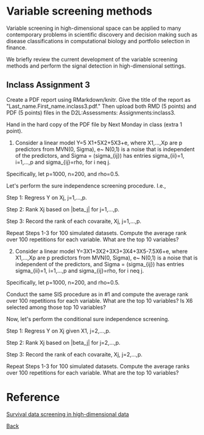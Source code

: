 # Variable screening methods


Variable screening in high-dimensional space can be applied to many contemporary problems in scientific discovery and decision making such as disease classifications in computational biology and portfolio selection in finance.

We briefly review the current development of the variable screening methods and perform the signal detection in high-dimensional settings.



## Inclass Assignment 3 
Create a PDF report using RMarkdown/knitr. Give the title of the report as "Last_name.First_name.inclass3.pdf." Then upload both RMD (5 points) and PDF (5 points) files in the D2L:Assessments: Assignments:inclass3.

Hand in the hard copy of the PDF file by Next Monday in class (extra 1 point).

1. Consider a linear model
Y=5 X1+5X2+5X3+e,
where X1,...,Xp are p predictors from MVN(0, Sigma), e~ N(0,1)
is a noise that is independent of the predictors, and
 Sigma = (sigma_{ij}) has entries sigma_{ii}=1, i=1,...,p and sigma_{ij}=rho, for i neq j.

Specifically, let p=1000, n=200, and rho=0.5. 

Let's perform the sure independence screening procedure. I.e.,

Step 1: Regress Y on Xj, j=1,...,p.

Step 2: Rank Xj based on |beta_j| for j=1,...,p. 

Step 3: Record the rank of each covaraite, Xj, j=1,...,p. 

Repeat Steps 1-3 for 100 simulated datasets. Compute the average rank over 100 repetitions for each variable. What are the top 10 variables? 

2.  Consider a linear model Y=3X1+3X2+3X3+3X4+3X5-7.5X6+e,
where X1,...,Xp are p predictors from MVN(0, Sigma), e~ N(0,1)
is a noise that is independent of the predictors, and 
 Sigma = (sigma_{ij}) has entries
sigma_{ii}=1, i=1,...,p and sigma_{ij}=rho, for i neq j.

Specifically, let p=1000, n=200, and rho=0.5. 

Conduct the same SIS procedure as in #1 and compute the average rank over 100 repetitions for each variable. What are the top 10 variables? 
Is X6 selected among those top 10 variables?

Now, let's perform the conditional sure independence screening. 

Step 1: Regress Y on Xj given X1, j=2,...,p.

Step 2: Rank Xj based on |beta_j| for j=2,...,p. 

Step 3: Record the rank of each covaraite, Xj, j=2,...,p. 

Repeat Steps 1-3 for 100 simulated datasets. Compute the average ranks over 100 repetitions for each variable. What are the top 10 variables? 

# Reference
[Survival data screening in high-dimensional data](https://github.com/younghhk/software)

[Back](https://github.com/gdlc/STAT_COMP/)
